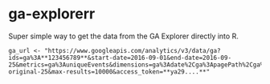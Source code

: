# ga-explorerr

Super simple way to get the data from the GA Explorer directly into R.

    ga_url <- "https://www.googleapis.com/analytics/v3/data/ga?ids=ga%3A**123456789**&start-date=2016-09-01&end-date=2016-09-25&metrics=ga%3AuniqueEvents&dimensions=ga%3Adate%2Cga%3ApagePath%2Cga%3AeventCategory%2Cga%3AeventAction&filters=ga%3ApagePath%3D~wasgij-original-25&max-results=10000&access_token=**ya29....**"